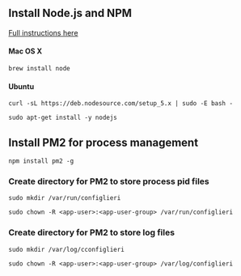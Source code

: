## Install Node.js and NPM
[Full instructions here](https://nodejs.org/en/download/package-manager/)

#### Mac OS X
`brew install node`

#### Ubuntu
`curl -sL https://deb.nodesource.com/setup_5.x | sudo -E bash -`

`sudo apt-get install -y nodejs`

## Install PM2 for process management
`npm install pm2 -g`

### Create directory for PM2 to store process pid files
`sudo mkdir /var/run/configlieri`

`sudo chown -R <app-user>:<app-user-group> /var/run/configlieri`

### Create directory for PM2 to store log files
`sudo mkdir /var/log/cconfiglieri`

`sudo chown -R <app-user>:<app-user-group> /var/log/configlieri`